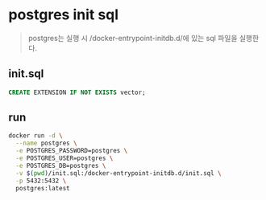 # postgres init sql

> postgres는 실행 시 /docker-entrypoint-initdb.d/에 있는 sql 파일을 실행한다.

## init.sql

```sql
CREATE EXTENSION IF NOT EXISTS vector;
```

## run

```sh
docker run -d \
  --name postgres \
  -e POSTGRES_PASSWORD=postgres \
  -e POSTGRES_USER=postgres \
  -e POSTGRES_DB=postgres \
  -v $(pwd)/init.sql:/docker-entrypoint-initdb.d/init.sql \
  -p 5432:5432 \
  postgres:latest
```
